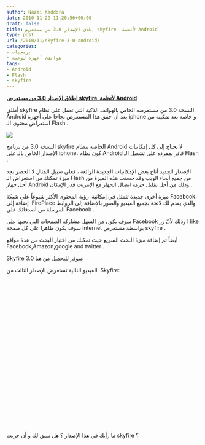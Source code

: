```yaml
---
author: Nazmi Kaddora
date: 2010-11-29 11:20:56+00:00
draft: false
title: إطلاق الإصدار 3.0 من مستعرض skyfire  لأنظمة Android
type: post
url: /2010/11/skyfire-3-0-android/
categories:
- برمجيات
- هواتف/ أجهزة لوحية
tags:
- Android
- Flash
- skyfire
---
```


**[إطلاق الإصدار 3.0 من مستعرض skyfire  لأنظمة Android](http://www.it-scoop.com/2010/11/skyfire-3-0-android/)**




أطلق skyfire النسخة 3.0 من مستعرضه الخاص بالهواتف الذكية التي تعمل على نظام Android بعد أن حقق هذا المستعرض نجاحا على أجهزة iphone و خاصة بعد تمكينه من استعراض محتوى الـ Flash .


[![](http://www.skyfire.com/images/stories/sf_android.png )
](http://www.it-scoop.com/2010/11/skyfire-3-0-android/)

النسخة 3.0 من برنامج skyfire الخاصة بنظام Android لا تحتاج إلى كل إمكانيات الإصدار الخاص بالـ على iphone، كون نظام Android قادر بمفرده على تشغيل الـ Flash .

الإصدار الجديد أتاح بعض الإمكانيات الجديدة الرائعة ، فعلى سبيل المثال لا الحصر نجد ميزة تمكنك من استعراض الـ Flash من جميع أنحاء الويب وقد حسنت هذه الميزة من أجل جهاز Android وذلك من أجل تقليل حزمة اتصال الجهاز مع الإنترنت قدر الإمكان .

ميزة أخرى جديدة تتمثل في إمكانية  رؤية المحتوى الأكثر شيوعاً على شبكة Facebook، إضافة إلى  FirePlace والذي يقدم لك لائحة بجميع الفيديو والصور بالإضافة إلى الروابط المرسلة من أصدقائك على Facebook .

سوف يكون من السهل مشاركة الصفحات التي تحبها على Facebook وذلك لأنّ زر I like سوف يكون ظاهرا على كل صفحة internet بواسطة مستعرض skyfire .

أيضاً تم إضافة ميزة البحث السريع حيث تمكنك من اختيار البحث من عدة مواقع Facebook,Amazon,google and twitter .

Skyfire 3.0 متوفر للتحميل من [هنا](http://www.skyfire.com/product/android)

الفيديو التالية تستعرض الإصدار الثالث من  Skyfire:

<!-- more -->



<object classid="clsid:d27cdb6e-ae6d-11cf-96b8-444553540000" width="640" codebase="http://download.macromedia.com/pub/shockwave/cabs/flash/swflash.cab#version=6,0,40,0" height="385"><embed src="http://www.youtube.com/v/AC2eit_KX44?fs=1&hl=fr_FR&color1=0x5d1719&color2=0xcd311b" allowscriptaccess="always" height="385" width="640" allowfullscreen="true" type="application/x-shockwave-flash"></embed></object>

ما رأيك في هذا الإصدار ؟ هل سبق لك و أن جربت skyfire ؟
